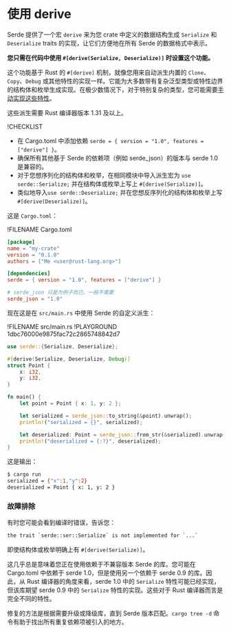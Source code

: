 # 使用 derive

Serde 提供了一个宏 `derive` 来为您 crate 中定义的数据结构生成 `Serialize` 和 `Deserialize` traits 的实现，让它们方便地在所有 Serde 的数据格式中表示。

**您只需在代码中使用 `#[derive(Serialize, Deserialize)]` 时设置这个功能。**

这个功能基于 Rust 的 `#[derive]` 机制，就像您用来自动派生内置的 `Clone`、`Copy`、`Debug` 或其他特性的实现一样。它能为大多数带有复杂泛型类型或特性边界的结构体和枚举生成实现。在极少数情况下，对于特别复杂的类型，您可能需要[手动实现这些特性](custom-serialization.md)。

这些派生需要 Rust 编译器版本 1.31 及以上。

!CHECKLIST
- 在 Cargo.toml 中添加依赖 `serde = { version = "1.0", features = ["derive"] }`。
- 确保所有其他基于 Serde 的依赖项（例如 serde_json）的版本与 serde 1.0 是兼容的。
- 对于您想序列化的结构体和枚举，在相同模块中导入派生宏为 `use serde::Serialize;` 并在结构体或枚举上写上 `#[derive(Serialize)]`。
- 类似地导入`use serde::Deserialize;` 并在您想反序列化的结构体和枚举上写 `#[derive(Deserialize)]`。

这是 `Cargo.toml`：

!FILENAME Cargo.toml
```toml
[package]
name = "my-crate"
version = "0.1.0"
authors = ["Me <user@rust-lang.org>"]

[dependencies]
serde = { version = "1.0", features = ["derive"] }

# serde_json 只是为例子而已，一般不需要
serde_json = "1.0"
```

现在这是在 `src/main.rs` 中使用 Serde 的自定义派生：

!FILENAME src/main.rs
!PLAYGROUND 1dbc76000e9875fac72c2865748842d7
```rust
use serde::{Serialize, Deserialize};

#[derive(Serialize, Deserialize, Debug)]
struct Point {
    x: i32,
    y: i32,
}

fn main() {
    let point = Point { x: 1, y: 2 };

    let serialized = serde_json::to_string(&point).unwrap();
    println!("serialized = {}", serialized);

    let deserialized: Point = serde_json::from_str(&serialized).unwrap();
    println!("deserialized = {:?}", deserialized);
}
```

这是输出：

```bash
$ cargo run
serialized = {"x":1,"y":2}
deserialized = Point { x: 1, y: 2 }
```

### 故障排除

有时您可能会看到编译时错误，告诉您：

```bash
the trait `serde::ser::Serialize` is not implemented for `...`
```

即使结构体或枚举明确上有 `#[derive(Serialize)]`。

这几乎总是意味着您正在使用依赖于不兼容版本 Serde 的库。您可能在 Cargo.toml 中依赖于 serde 1.0，但是使用另一个依赖于 serde 0.9 的库。因此，从 Rust 编译器的角度来看，serde 1.0 中的 `Serialize` 特性可能已经实现，但该库期望 serde 0.9 中的 `Serialize` 特性的实现。这些对于 Rust 编译器而言是完全不同的特性。

修复的方法是根据需要升级或降级库，直到 Serde 版本匹配。`cargo tree -d` 命令有助于找出所有重复依赖项被引入的地方。